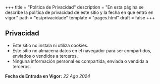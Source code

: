 +++
title = "Política de Privacidad"
description = "En esta página se describe la política de privacidad de este sitio y la fecha en que entró en vigor."
path = "es/privacidade"
template = "pages.html"
draft = false
+++

## Privacidad


- Este sitio no instala ni utiliza cookies.
- Este sitio no almacena datos en el navegador para ser compartidos, enviados o vendidos a terceros.
- Ninguna información personal es compartida, enviada o vendida a terceros.

**Fecha de Entrada en Vigor:** _22 Ago 2024_
